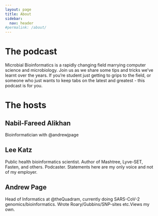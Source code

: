 ```yaml
---
layout: page
title: About
sidebar:
  nav: header
#permalink: /about/
---
```


# The podcast

Microbial Bioinformatics is a rapidly changing field marrying computer science and microbiology. Join us as we share some tips and tricks we’ve learnt over the years. If you’re student just getting to grips to the field, or someone who just wants to keep tabs on the latest and greatest - this podcast is for you.

# The hosts

## Nabil-Fareed Alikhan

Bioinformatician with @andrewjpage

## Lee Katz

Public health bioinformatics scientist. Author of Mashtree, Lyve-SET, Fasten, and others. Podcaster. Statements here are my only voice and not of my employer.

## Andrew Page

Head of Informatics at @theQuadram, currently doing SARS-CoV-2 genomics/bioinformatics. Wrote Roary/Gubbins/SNP-sites etc.Views my own.

<!--
This is the base Jekyll theme. You can find out more info about customizing your Jekyll theme, as well as basic Jekyll usage documentation at [jekyllrb.com](https://jekyllrb.com/)

You can find the source code for Minima at GitHub:
[jekyll][jekyll-organization] /
[minima](https://github.com/jekyll/minima)

You can find the source code for Jekyll at GitHub:
[jekyll][jekyll-organization] /
[jekyll](https://github.com/jekyll/jekyll)


[jekyll-organization]: https://github.com/jekyll
-->

